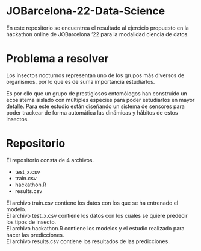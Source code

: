 # JOBarcelona-22-Data-Science
En este repositorio se encuentrea el resultado al ejercicio propuesto en la hackathon online de JOBarcelona ’22 para la modalidad ciencia de datos.

# Problema a resolver

Los insectos nocturnos representan uno de los grupos más diversos de organismos, por lo que es de suma importancia estudiarlos.

Es por ello que un grupo de prestigiosos entomólogos han construido un ecosistema aislado con múltiples especies para poder estudiarlos en mayor detalle. Para este estudio están diseñando un sistema de sensores para poder trackear de forma automática las dinámicas y hábitos de estos insectos.

# Repositorio

El repositorio consta de 4 archivos.

* test_x.csv 
* train.csv
* hackathon.R
* results.csv 

El archivo train.csv contiene los datos con los que se ha entrenado el modelo.  
El archivo test_x.csv contiene los datos con los cuales se quiere predecir los tipos de insecto.  
El archivo hackathon.R contiene los modelos y el estudio realizado para hacer las predicciones.  
El archivo results.csv contiene los resultados de las predicciones.  
